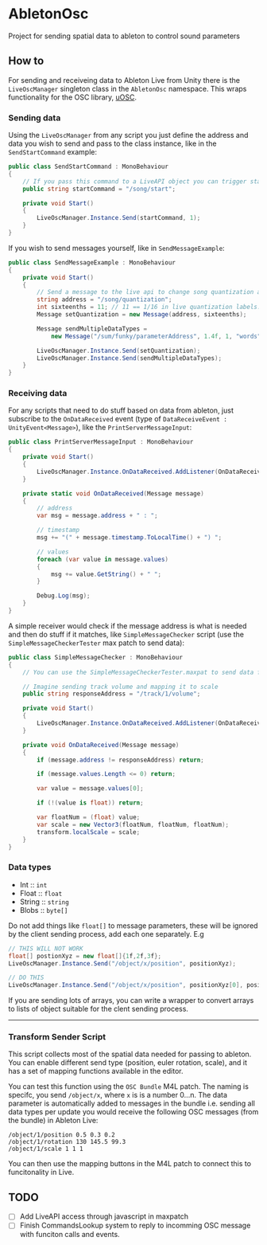 # AbletonOsc
Project for sending spatial data to ableton to control sound parameters

## How to

For sending and receiveing data to Ableton Live from Unity there is the `LiveOscManager` singleton class in the `AbletonOsc` namespace. This wraps functionality for the OSC library, [uOSC](1).

### Sending data

Using the `LiveOscManager` from any script you just define the address and data you wish to send and pass to the class instance, like in the `SendStartCommand` example:

```csharp
public class SendStartCommand : MonoBehaviour
{
    // If you pass this command to a LiveAPI object you can trigger start/stop
    public string startCommand = "/song/start";

    private void Start()
    {
        LiveOscManager.Instance.Send(startCommand, 1);
    }
}
```

If you wish to send messages yourself, like in `SendMessageExample`:

```csharp
public class SendMessageExample : MonoBehaviour
{
    private void Start()
    {
        // Send a message to the live api to change song quantization at startup.
        string address = "/song/quantization";
        int sixteenths = 11; // 11 == 1/16 in live quantization labels.
        Message setQuantization = new Message(address, sixteenths);

        Message sendMultipleDataTypes =
            new Message("/sum/funky/parameterAddress", 1.4f, 1, "words", new byte[] {1, 5, 3, 7});

        LiveOscManager.Instance.Send(setQuantization);
        LiveOscManager.Instance.Send(sendMultipleDataTypes);
    }
}
```

### Receiving data

For any scripts that need to do stuff based on data from ableton, just subscribe to the `OnDataReceived` event (type of `DataReceiveEvent : UnityEvent<Message>`), like the `PrintServerMessageInput`:

```csharp
public class PrintServerMessageInput : MonoBehaviour
{
    private void Start()
    {
        LiveOscManager.Instance.OnDataReceived.AddListener(OnDataReceived);
    }

    private static void OnDataReceived(Message message)
    {
        // address
        var msg = message.address + " : ";

        // timestamp
        msg += "(" + message.timestamp.ToLocalTime() + ") ";

        // values
        foreach (var value in message.values)
        {
            msg += value.GetString() + " ";
        }

        Debug.Log(msg);
    }
}
```
A simple receiver would check if the message address is what is needed and then do stuff if it matches, like `SimpleMessageChecker` script (use the `SimpleMessageCheckerTester` max patch to send data):
```csharp
public class SimpleMessageChecker : MonoBehaviour
{
    // You can use the SimpleMessageCheckerTester.maxpat to send data for testing.

    // Imagine sending track volume and mapping it to scale
    public string responseAddress = "/track/1/volume";

    private void Start()
    {
        LiveOscManager.Instance.OnDataReceived.AddListener(OnDataReceived);
    }

    private void OnDataReceived(Message message)
    {
        if (message.address != responseAddress) return;

        if (message.values.Length <= 0) return;

        var value = message.values[0];

        if (!(value is float)) return;

        var floatNum = (float) value;
        var scale = new Vector3(floatNum, floatNum, floatNum);
        transform.localScale = scale;
    }
}
```

### Data types

+ Int :: `int`
+ Float :: `float`
+ String :: `string`
+ Blobs :: `byte[]`

Do not add things like `float[]` to message parameters, these will be ignored by the client sending process, add each one separately. E.g
```csharp
// THIS WILL NOT WORK
float[] postionXyz = new float[]{1f,2f,3f};
LiveOscManager.Instance.Send("/object/x/position", positionXyz);

// DO THIS
LiveOscManager.Instance.Send("/object/x/position", positionXyz[0], positionXyz[1], positionXyz[1]);
```

If you are sending lots of arrays, you can write a wrapper to convert arrays to lists of object suitable for the clent sending process.

----
### Transform Sender Script

This script collects most of the spatial data needed for passing to ableton. You can enable different send type (position, euler rotation, scale), and it has a set of mapping functions available in the editor.

You can test this function using the `OSC Bundle` M4L patch. The naming is specifc, you send `/object/x`, where `x` is is a number 0...n. The data parameter is automatically added to messages in the bundle i.e. sending all data types per update you would receive the following OSC messages (from the bundle) in Ableton Live:
```
/object/1/position 0.5 0.3 0.2
/object/1/rotation 130 145.5 99.3
/object/1/scale 1 1 1
```
You can then use the mapping buttons in the M4L patch to connect this to funcitonality in Live.


## TODO

+ [ ] Add LiveAPI access through javascript in maxpatch
+ [ ] Finish CommandsLookup system to reply to incomming OSC message with funciton calls and events.

[1]:https://github.com/hecomi/uOSC